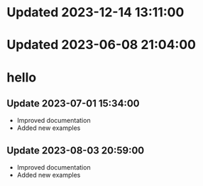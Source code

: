 # Updated 2023-12-14 13:11:00
# Updated 2023-06-08 21:04:00
# hello


## Update 2023-07-01 15:34:00

- Improved documentation
- Added new examples


## Update 2023-08-03 20:59:00

- Improved documentation
- Added new examples
